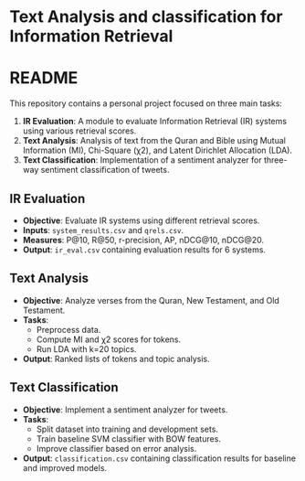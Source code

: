 # Text Analysis and classification for Information Retrieval

# README

This repository contains a personal project focused on three main tasks:

1. **IR Evaluation**: A module to evaluate Information Retrieval (IR) systems using various retrieval scores.
2. **Text Analysis**: Analysis of text from the Quran and Bible using Mutual Information (MI), Chi-Square (χ2), and Latent Dirichlet Allocation (LDA).
3. **Text Classification**: Implementation of a sentiment analyzer for three-way sentiment classification of tweets.

## IR Evaluation
- **Objective**: Evaluate IR systems using different retrieval scores.
- **Inputs**: `system_results.csv` and `qrels.csv`.
- **Measures**: P@10, R@50, r-precision, AP, nDCG@10, nDCG@20.
- **Output**: `ir_eval.csv` containing evaluation results for 6 systems.

## Text Analysis
- **Objective**: Analyze verses from the Quran, New Testament, and Old Testament.
- **Tasks**:
    - Preprocess data.
    - Compute MI and χ2 scores for tokens.
    - Run LDA with k=20 topics.
- **Output**: Ranked lists of tokens and topic analysis.

## Text Classification
- **Objective**: Implement a sentiment analyzer for tweets.
- **Tasks**:
    - Split dataset into training and development sets.
    - Train baseline SVM classifier with BOW features.
    - Improve classifier based on error analysis.
- **Output**: `classification.csv` containing classification results for baseline and improved models.
